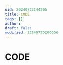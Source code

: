 ```yaml
---
uid: 20240712144205
title: CODE
tags: []
author: 
draft: false
modified: 20240726200656
---
```


# CODE